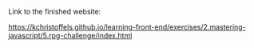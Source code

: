 Link to the finished website:

https://kchristoffels.github.io/learning-front-end/exercises/2.mastering-javascript/5.rpg-challenge/index.html
